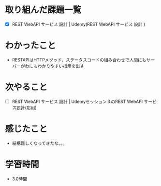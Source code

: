 # 取り組んだ課題一覧

- [x] REST WebAPI サービス 設計 | Udemy(REST WebAPI サービス 設計
)

# わかったこと

- RESTAPIはHTTPメソッド、ステータスコードの組み合わせで人間にもサーバーがわにもわかりやすい指示を出す

# 次やること

- [ ] REST WebAPI サービス 設計 | Udemyセッション３のREST WebAPI サービス設計(応用)

# 感じたこと

- 結構難しくなってきたな。。。

# 学習時間

- 3.0時間